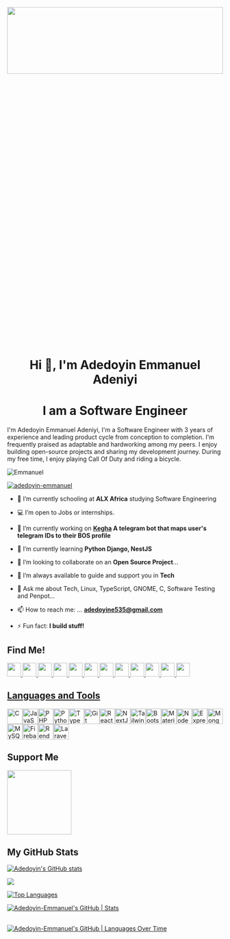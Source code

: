 
<img src="https://media2.giphy.com/media/RbDKaczqWovIugyJmW/200w.webp?cid=ecf05e47jc9pb1mpnsytgngh6kcxufec422exh2xqzhn8xkb&rid=200w.webp&ct=g" width="100%" height="20%"/>
<h1 align="center">Hi 👋, I'm Adedoyin Emmanuel Adeniyi</h1>
<h1 align="center">I am a Software Engineer</h3>

<p>I'm Adedoyin Emmanuel Adeniyi, I'm a Software Engineer with 3 years of experience and leading product cycle from conception to completion. I'm frequently praised as adaptable and hardworking among my peers. I enjoy building open-source projects and sharing my development journey. During my free time, I enjoy playing Call Of Duty and riding a bicycle.</p>


<p align="left"> <img src="https://komarev.com/ghpvc/?username=adedoyin-emmanuel&label=Profile%20views&color=0e75b6&style=flat" alt="Emmanuel" /> </p>

<p align="left"> <a href="https://twitter.com/Emmysoft_Tm" target="blank"><img src="https://img.shields.io/twitter/follow/Emmysoft_Tm?logo=twitter&style=for-the-badge" alt="adedoyin-emmanuel" /></a> </p>

- 🏫 I’m currently schooling at **ALX Africa** studying Software Engineering
  
- 💻 I’m open to Jobs or internships. 

- 🔭 I’m currently working on **<a href="https://t.me/keghabot">Kegha</a> A telegram bot that maps user's telegram IDs to their BOS profile**

- 🌱 I’m currently learning **Python Django, NestJS**

- 👯 I’m looking to collaborate on an **Open Source Project**...

- 🤔 I’m always available to guide and support you in **Tech**

- 💬 Ask me about Tech, Linux, TypeScript, GNOME, C, Software Testing and Penpot... 

- 📫 How to reach me: ... **adedoyine535@gmail.com**

- ⚡ Fun fact: **I build stuff!**

## Find Me! 



<p align="left"> <a href="https://www.dev.to/@adedoyin-emmanuel" target="_blank" rel="noreferrer"> <picture> <source media="(prefers-color-scheme: dark)" srcset="https://raw.githubusercontent.com/danielcranney/readme-generator/main/public/icons/socials/devdotto-dark.svg" /> <source media="(prefers-color-scheme: light)" srcset="https://raw.githubusercontent.com/danielcranney/readme-generator/main/public/icons/socials/devdotto.svg" /> <img src="https://raw.githubusercontent.com/danielcranney/readme-generator/main/public/icons/socials/devdotto.svg" width="32" height="32" /> </picture> </a> <a href="https://www.facebook.com/adedoyin.emmanuel.180" target="_blank" rel="noreferrer"> <picture> <source media="(prefers-color-scheme: dark)" srcset="https://raw.githubusercontent.com/danielcranney/readme-generator/main/public/icons/socials/facebook-dark.svg" /> <source media="(prefers-color-scheme: light)" srcset="https://raw.githubusercontent.com/danielcranney/readme-generator/main/public/icons/socials/facebook.svg" /> <img src="https://raw.githubusercontent.com/danielcranney/readme-generator/main/public/icons/socials/facebook.svg" width="32" height="32" /> </picture> </a> <a href="https://www.github.com/adedoyin-emmanuel" target="_blank" rel="noreferrer"> <picture> <source media="(prefers-color-scheme: dark)" srcset="https://raw.githubusercontent.com/danielcranney/readme-generator/main/public/icons/socials/github-dark.svg" /> <source media="(prefers-color-scheme: light)" srcset="https://raw.githubusercontent.com/danielcranney/readme-generator/main/public/icons/socials/github.svg" /> <img src="https://raw.githubusercontent.com/danielcranney/readme-generator/main/public/icons/socials/github.svg" width="32" height="32" /> </picture> </a>
  <a href="https://adedoyin.hashnode.dev" target="_blank" rel="noreferrer">
  <img src="https://raw.githubusercontent.com/danielcranney/readme-generator/main/public/icons/socials/hashnode.svg" width="32" height="32" />
  </a>
<a href="http://www.instagram.com/heyemmysoft" target="_blank" rel="noreferrer">  <img src="https://raw.githubusercontent.com/danielcranney/readme-generator/main/public/icons/socials/instagram.svg" width="32" height="32" /> </a> <a href="https://www.linkedin.com/in/adedoyin-emmanuel" target="_blank" rel="noreferrer"> <picture> <source media="(prefers-color-scheme: dark)" srcset="https://raw.githubusercontent.com/danielcranney/readme-generator/main/public/icons/socials/linkedin-dark.svg" /> <source media="(prefers-color-scheme: light)" srcset="https://raw.githubusercontent.com/danielcranney/readme-generator/main/public/icons/socials/linkedin.svg" /> <img src="https://raw.githubusercontent.com/danielcranney/readme-generator/main/public/icons/socials/linkedin.svg" width="32" height="32" /> </picture> </a> <a href="http://www.medium.com/@Adedoyin-Emmanuel" target="_blank" rel="noreferrer"> <picture> <source media="(prefers-color-scheme: dark)" srcset="https://raw.githubusercontent.com/danielcranney/readme-generator/main/public/icons/socials/medium-dark.svg" /> <source media="(prefers-color-scheme: light)" srcset="https://raw.githubusercontent.com/danielcranney/readme-generator/main/public/icons/socials/medium.svg" /> <img src="https://raw.githubusercontent.com/danielcranney/readme-generator/main/public/icons/socials/medium.svg" width="32" height="32" /> </picture> </a> <a href="https://www.stackoverflow.com/users/adedoyin-emmanuel-adeniyi" target="_blank" rel="noreferrer">  <img src="https://raw.githubusercontent.com/danielcranney/readme-generator/main/public/icons/socials/stackoverflow.svg" width="32" height="32" />  </a> <a href="https://www.x.com/Emmysoft_Tm" target="_blank" rel="noreferrer"> <picture> <source media="(prefers-color-scheme: dark)" srcset="https://raw.githubusercontent.com/danielcranney/readme-generator/main/public/icons/socials/twitter-dark.svg" /> <source media="(prefers-color-scheme: light)" srcset="https://raw.githubusercontent.com/danielcranney/readme-generator/main/public/icons/socials/twitter.svg" /> <img src="https://raw.githubusercontent.com/danielcranney/readme-generator/main/public/icons/socials/twitter.svg" width="32" height="32" /> </picture> </a> <a href="https://www.threads.net/@heyemmysoft" target="_blank" rel="noreferrer"> <picture> <source media="(prefers-color-scheme: dark)" srcset="https://raw.githubusercontent.com/danielcranney/readme-generator/main/public/icons/socials/threads-dark.svg" /> <source media="(prefers-color-scheme: light)" srcset="https://raw.githubusercontent.com/danielcranney/readme-generator/main/public/icons/socials/threads.svg" /> <img src="https://raw.githubusercontent.com/danielcranney/readme-generator/main/public/icons/socials/threads.svg" width="32" height="32" /> </picture> </a>
<a href="https://www.youtube.com/@adedoyin-emmanuel-adeniyi" target="_blank" rel="noreferrer"> <img src="https://raw.githubusercontent.com/danielcranney/readme-generator/main/public/icons/socials/youtube.svg" width="32" height="32" /> </a>
<a href="https://extensions.gnome.org/accounts/profile/adedoyin-emmanuel" target="_blank" rel="noreferrer">  <img src="https://imgs.search.brave.com/-hR5ExO72Thvt9RnrJ0N0OFOPeppHwLz6rR1Ohwjh5w/rs:fit:500:0:0/g:ce/aHR0cHM6Ly9sb2dv/cy1kb3dubG9hZC5j/b20vd3AtY29udGVu/dC91cGxvYWRzLzIw/MTkvMTEvR25vbWVf/TG9nb18yLTcwMHg3/MDAucG5n" width="32" height="32" /> </a> <a href="https://extensions.gnome.org/accounts/profile/adedoyin-emmanuel" target="_blank" rel="noreferrer">


</p>


## Languages and Tools
                
<p align="left">
<a href="https://docs.microsoft.com/en-us/cpp/?view=msvc-170" target="_blank" rel="noreferrer"><img src="https://raw.githubusercontent.com/danielcranney/readme-generator/main/public/icons/skills/c-colored.svg" width="36" height="36" alt="C" /></a><a href="https://developer.mozilla.org/en-US/docs/Web/JavaScript" target="_blank" rel="noreferrer"><img src="https://raw.githubusercontent.com/danielcranney/readme-generator/main/public/icons/skills/javascript-colored.svg" width="36" height="36" alt="JavaScript" /></a><a href="https://www.php.net/" target="_blank" rel="noreferrer"><img src="https://raw.githubusercontent.com/danielcranney/readme-generator/main/public/icons/skills/php-colored.svg" width="36" height="36" alt="PHP" /></a><a href="https://www.python.org/" target="_blank" rel="noreferrer"><img src="https://raw.githubusercontent.com/danielcranney/readme-generator/main/public/icons/skills/python-colored.svg" width="36" height="36" alt="Python" /></a><a href="https://www.typescriptlang.org/" target="_blank" rel="noreferrer"><img src="https://raw.githubusercontent.com/danielcranney/readme-generator/main/public/icons/skills/typescript-colored.svg" width="36" height="36" alt="TypeScript" /></a><a href="https://git-scm.com/" target="_blank" rel="noreferrer"><img src="https://raw.githubusercontent.com/danielcranney/readme-generator/main/public/icons/skills/git-colored.svg" width="36" height="36" alt="Git" /></a><a href="https://reactjs.org/" target="_blank" rel="noreferrer"><img src="https://raw.githubusercontent.com/danielcranney/readme-generator/main/public/icons/skills/react-colored.svg" width="36" height="36" alt="React" /></a><a href="https://nextjs.org/docs" target="_blank" rel="noreferrer"><img src="https://raw.githubusercontent.com/danielcranney/readme-generator/main/public/icons/skills/nextjs.svg" width="36" height="36" alt="NextJs" /></a><a href="https://tailwindcss.com/" target="_blank" rel="noreferrer"><img src="https://raw.githubusercontent.com/danielcranney/readme-generator/main/public/icons/skills/tailwindcss-colored.svg" width="36" height="36" alt="TailwindCSS" /></a><a href="https://getbootstrap.com/" target="_blank" rel="noreferrer"><img src="https://raw.githubusercontent.com/danielcranney/readme-generator/main/public/icons/skills/bootstrap-colored.svg" width="36" height="36" alt="Bootstrap" /></a><a href="https://mui.com/" target="_blank" rel="noreferrer"><img src="https://raw.githubusercontent.com/danielcranney/readme-generator/main/public/icons/skills/materialui-colored.svg" width="36" height="36" alt="Material UI" /></a><a href="https://nodejs.org/en/" target="_blank" rel="noreferrer"><img src="https://raw.githubusercontent.com/danielcranney/readme-generator/main/public/icons/skills/nodejs-colored.svg" width="36" height="36" alt="NodeJS" /></a><a href="https://expressjs.com/" target="_blank" rel="noreferrer"><img src="https://raw.githubusercontent.com/danielcranney/readme-generator/main/public/icons/skills/express.svg" width="36" height="36" alt="Express" /></a><a href="https://www.mongodb.com/" target="_blank" rel="noreferrer"><img src="https://raw.githubusercontent.com/danielcranney/readme-generator/main/public/icons/skills/mongodb-colored.svg" width="36" height="36" alt="MongoDB" /></a><a href="https://www.mysql.com/" target="_blank" rel="noreferrer"><img src="https://raw.githubusercontent.com/danielcranney/readme-generator/main/public/icons/skills/mysql-colored.svg" width="36" height="36" alt="MySQL" /></a><a href="https://firebase.google.com/" target="_blank" rel="noreferrer"><img src="https://raw.githubusercontent.com/danielcranney/readme-generator/main/public/icons/skills/firebase-colored.svg" width="36" height="36" alt="Firebase" /></a><a href="https://render.com/" target="_blank" rel="noreferrer"><img src="https://raw.githubusercontent.com/danielcranney/readme-generator/main/public/icons/skills/render-colored.svg" width="36" height="36" alt="Render" /></a><a href="https://laravel.com/" target="_blank" rel="noreferrer"><img src="https://raw.githubusercontent.com/danielcranney/readme-generator/main/public/icons/skills/laravel-colored.svg" width="36" height="36" alt="Laravel" /></a>
</p>
</p>

## Support Me

<p>
    <a href="https://www.buymeacoffee.com/emmysoft">
      <img src="https://cdn.buymeacoffee.com/buttons/v2/default-yellow.png" width="150" style="border-radius: 0;"/>
    </a>
</p>


<h2>My GitHub Stats</h2>

<a href="http://www.github.com/adedoyin-emmanuel"><img src="https://github-readme-stats.vercel.app/api?username=adedoyin-emmanuel&show_icons=true&hide=&count_private=true&title_color=facc15&text_color=facc15&icon_color=f97316&bg_color=000000&hide_border=true&show_icons=true" alt="Adedoyin's GitHub stats" /></a>

<a href="http://www.github.com/adedoyin-emmanuel"><img src="https://github-readme-streak-stats.herokuapp.com/?user=adedoyin-emmanuel&stroke=facc15&background=000000&ring=facc15&fire=facc15&currStreakNum=facc15&currStreakLabel=facc15&sideNums=facc15&sideLabels=facc15&dates=facc15&hide_border=true" /></a>

<a href="https://github.com/adedoyin-emmanuel" align="left"><img src="https://github-readme-stats.vercel.app/api/top-langs/?username=adedoyin-emmanuel&langs_count=10&title_color=facc15&text_color=facc15&icon_color=f97316&bg_color=000000&hide_border=true&locale=en&custom_title=Top%20%Languages" alt="Top Languages" /></a>

[![Adedoyin-Emmanuel's GitHub | Stats](https://stats.quine.sh/Adedoyin-Emmanuel/github?theme=dark)](https://quine.sh?utm_source=widgets&utm_campaign=Adedoyin-Emmanuel)
<br/>
<br/>

[![Adedoyin-Emmanuel's GitHub | Languages Over Time](https://stats.quine.sh/Adedoyin-Emmanuel/languages-over-time?theme=dark)](https://quine.sh?utm_source=widgets&utm_campaign=Adedoyin-Emmanuel)
